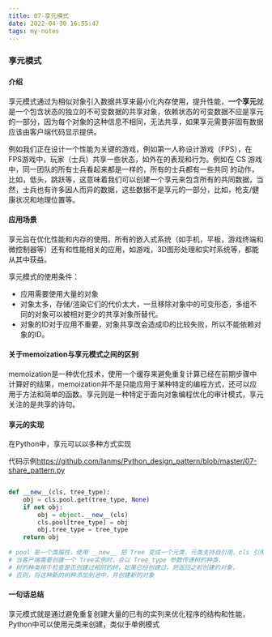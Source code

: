 ```yaml
---
title: 07-享元模式
date: 2022-04-30 16:55:47
tags: my-notes
---
```

### 享元模式



#### 介绍

享元模式通过为相似对象引入数据共享来最小化内存使用，提升性能，**一个享元**就是一个包含状态的独立的不可变数据的共享对象，依赖状态的可变数据不应是享元的一部分，因为每个对象的这种信息不相同，无法共享，如果享元需要非固有数据应该由客户端代码显示提供。

例如我们正在设计一个性能为关键的游戏，例如第一人称设计游戏（FPS），在FPS游戏中，玩家（士兵）共享一些状态，如外在的表现和行为。例如在 CS 游戏中，同一团队的所有士兵看起来都是一样的，所有的士兵都有一些共同 的动作，比如，低头，跳跃等，这意味着我们可以创建一个享元来包含所有的共同数据，当然，士兵也有许多因人而异的数据，这些数据不是享元的一部分，比如，枪支/健康状况和地理位置等。



#### 应用场景

享元旨在优化性能和内存的使用。所有的嵌入式系统（如手机，平板，游戏终端和微控制器等）还有和性能相关的应用，如游戏，3D图形处理和实时系统等，都能从其中获益。

享元模式的使用条件：

- 应用需要使用大量的对象
- 对象太多，存储/渲染它们的代价太大，一旦移除对象中的可变形态，多组不同的对象可以被相对更少的共享对象所替代。
- 对象的ID对于应用不重要，对象共享改会造成ID的比较失败，所以不能依赖对象的ID。



#### 关于memoization与享元模式之间的区别

memoization是一种优化技术，使用一个缓存来避免重复计算已经在前期步骤中计算好的结果，memoization并不是只能应用于某种特定的编程方式，还可以应用于方法和简单的函数。享元则是一种特定于面向对象编程优化的审计模式，享元关注的是共享的诗句。



#### 享元的实现

在Python中，享元可以以多种方式实现

代码示例<https://github.com/lanms/Python_design_pattern/blob/master/07-share_pattern.py>

```python

def __new__(cls, tree_type):
    obj = cls.pool.get(tree_type, None)
    if not obj:
        obj = object.__new__(cls)
        cls.pool[tree_type] = obj
        obj.tree_type = tree_type
    return obj
    
# pool 是一个类属性，使用 __new__ 把 Tree 变成一个元类，元类支持自引用，cls 引用的是 Tree 类，
# 当客户端需要创建一个 Tree实例时，会以 Tree_type 参数传递树的种类，
# 树的种类用于检查是否创建过相同的树，如果已经创建过，则返回之前创建的对象，
# 否则，将这种新的树种添加到池中，并创建新的对象 
```



#### 一句话总结

享元模式就是通过避免重复创建大量的已有的实列来优化程序的结构和性能，Python中可以使用元类来创建，类似于单例模式